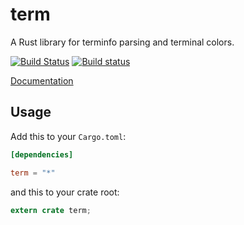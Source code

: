term
====

A Rust library for terminfo parsing and terminal colors.

[![Build Status](https://travis-ci.org/rust-lang/term.svg?branch=master)](https://travis-ci.org/rust-lang/term)
[![Build status](https://ci.appveyor.com/api/projects/status/422c2ovagestqw89?svg=true)](https://ci.appveyor.com/project/alexcrichton/term)

[Documentation](http://doc.rust-lang.org/term)

## Usage

Add this to your `Cargo.toml`:

```toml
[dependencies]

term = "*"
```

and this to your crate root:

```rust
extern crate term;
```

